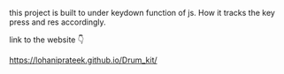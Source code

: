 this project is built to under keydown function of js. How it tracks the key press and res accordingly.



link to the website 👇

https://lohaniprateek.github.io/Drum_kit/
